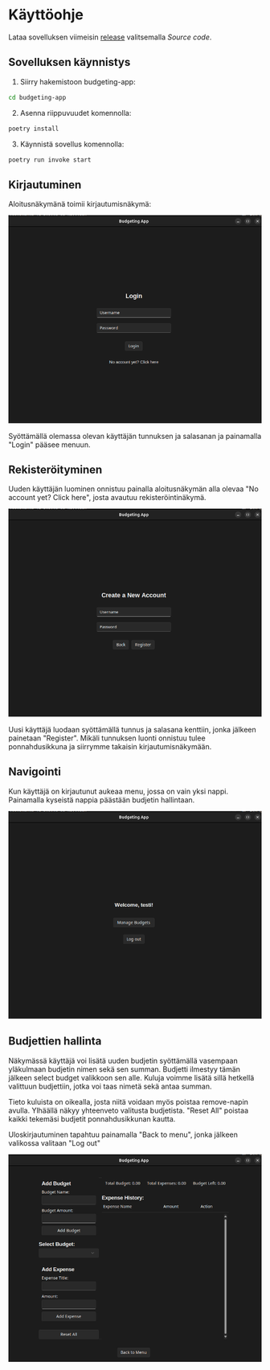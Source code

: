 # Käyttöohje 

Lataa sovelluksen viimeisin [release](https://github.com/NuuNiem/ot-harjoitustyo/releases) valitsemalla _Source code_.

## Sovelluksen käynnistys 

1. Siirry hakemistoon budgeting-app:

```bash
cd budgeting-app
```
2. Asenna riippuvuudet komennolla:
   
```bash
poetry install
```

3. Käynnistä sovellus komennolla:
```bash
poetry run invoke start
```

## Kirjautuminen 

Aloitusnäkymänä toimii kirjautumisnäkymä:

![](./kuvat/login.png)

Syöttämällä olemassa olevan käyttäjän tunnuksen ja salasanan ja painamalla "Login" pääsee menuun. 

## Rekisteröityminen 

Uuden käyttäjän luominen onnistuu painalla aloitusnäkymän alla olevaa "No account yet? Click here", josta avautuu rekisteröintinäkymä. 

![](./kuvat/register.png)

Uusi käyttäjä luodaan syöttämällä tunnus ja salasana kenttiin, jonka jälkeen painetaan "Register". Mikäli tunnuksen luonti onnistuu tulee ponnahdusikkuna ja siirrymme takaisin kirjautumisnäkymään. 

## Navigointi 

Kun käyttäjä on kirjautunut aukeaa menu, jossa on vain yksi nappi. Painamalla kyseistä nappia päästään budjetin hallintaan.

![](./kuvat/menu.png)

## Budjettien hallinta

Näkymässä käyttäjä voi lisätä uuden budjetin syöttämällä vasempaan yläkulmaan budjetin nimen sekä sen summan. Budjetti ilmestyy tämän jälkeen select budget valikkoon sen alle. 
Kuluja voimme lisätä sillä hetkellä valittuun budjettiin, jotka voi taas nimetä sekä antaa summan. 

Tieto kuluista on oikealla, josta niitä voidaan myös poistaa remove-napin avulla.
Ylhäällä näkyy yhteenveto valitusta budjetista. "Reset All" poistaa kaikki tekemäsi budjetit ponnahdusikkunan kautta.

Uloskirjautuminen tapahtuu painamalla "Back to menu", jonka jälkeen valikossa valitaan "Log out"


![](./kuvat/manage_view.png)


